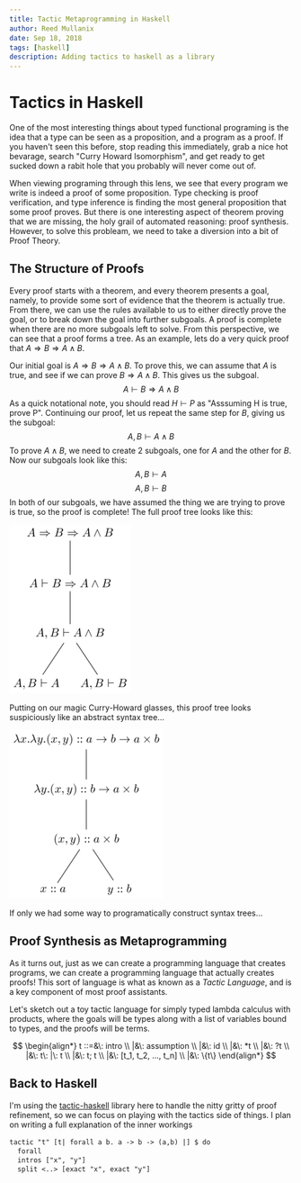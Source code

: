 ```yaml
---
title: Tactic Metaprogramming in Haskell
author: Reed Mullanix
date: Sep 18, 2018
tags: [haskell]
description: Adding tactics to haskell as a library
---
```


# Tactics in Haskell
One of the most interesting things about typed functional programing is the idea that a type can 
be seen as a proposition, and a program as a proof. If you haven't seen this before, stop reading 
this immediately, grab a nice hot bevarage, search "Curry Howard Isomorphism", and get ready to get 
sucked down a rabit hole that you probably will never come out of.

When viewing programing through this lens, we see that every program we write is indeed a proof of some
proposition. Type checking is proof verification, and type inference is finding the most general proposition
that some proof proves. But there is one interesting aspect of theorem proving that we are missing,
the holy grail of automated reasoning: proof synthesis. However, to solve this probleam, we need to take
a diversion into a bit of Proof Theory.

## The Structure of Proofs
Every proof starts with a theorem, and every theorem presents a goal, namely, to provide some sort of evidence that the theorem is actually true.
From there, we can use the rules available to us to either directly prove the goal, or to break down the goal into further subgoals. A proof is
complete when there are no more subgoals left to solve. From this perspective, we can see that a proof forms a tree. As an example, lets do a very
quick proof that $A \Rightarrow B \Rightarrow A \land B$.

Our initial goal is $A \Rightarrow B \Rightarrow A \land B$. To prove this, we
can assume that $A$ is true, and see if we can prove $B \Rightarrow A \land B$.
This gives us the subgoal.
$$A \vdash B \Rightarrow A \land B$$
As a quick notational note, you should read $H \vdash P$ as "Asssuming H is 
true, prove P". Continuing our proof, let us repeat the same step for $B$, 
giving us the subgoal:
$$A,B \vdash A \land B$$
To prove $A \land B$, we need to create 2 subgoals, one for $A$ and the other for $B$. Now our subgoals look like this:
$$A,B \vdash A$$
$$A,B \vdash B$$
In both of our subgoals, we have assumed the thing we are trying to prove is true, so the proof is complete! The full proof tree looks like this:

![](/tikz/proof-tree.png)

Putting on our magic Curry-Howard glasses, this proof tree looks suspiciously like an abstract syntax tree...

![](/tikz/syntax-tree.png)

If only we had some way to programatically construct syntax trees...

## Proof Synthesis as Metaprogramming
As it turns out, just as we can create a programming language that creates programs, we can create a programming language that actually creates proofs! 
This sort of language is what as known as a *Tactic Language*, and is a key component of most proof assistants.
<!-- The main difference between macro-based metaprograming and tactic metaprograming is that macros operate on ASTs, whereas -->
<!-- tactics operate on incomplete proofs. -->

Let's sketch out a toy tactic language for
simply typed lambda calculus with products, where the goals will be types along with a list of variables bound to types, and the proofs will be terms. 

$$
\begin{align*}
    t ::=&\: intro \\
        |&\: assumption \\
        |&\: id \\
        |&\: *t \\
        |&\: ?t \\
        |&\: t\: |\: t \\
        |&\: t; t \\
        |&\: [t_1, t_2, ..., t_n] \\
        |&\: \{t\}
\end{align*}
$$

<!-- The notation $(x:a) \vdash g \triangleright t$ should read as "Given that the variable $x$ has type $a$, prove the goal $g$, and when it is proved, return the term $t$". -->

<!-- With that in mind, the rules for the language are as follows: -->

<!-- - $\\{t\}$: Just acts as parentheses. -->
<!-- - $intro \: H \vdash a \rightarrow b$: Creates a subgoal $H,a \vdash b \triangleright t$, and returns a term $\lambda x.t$ -->
<!-- - $intro \: H \vdash a \times b$: Creates 2 subgoals  -->
<!-- $H \vdash a \triangleright l$ and -->
<!-- $H \vdash b \triangleright r$, and returns $(l,r)$. -->
<!-- - $assumption \: H,(x:a),H' \vdash a$: Creates no subgoals, and returns $x$. -->

<!-- If $intro$ is applied to any other type, or $\text{assumption}$ can't -->
<!-- find a varaible of the proper type, they will fail. -->

<!-- - $id \: H \vdash a$: Creates one subgoal $H \vdash a \triangleright t$,  -->
<!-- and returns $t$. At the moment, this seems super useless, but there is a very good reason for it (Try to guess!). -->
<!-- - $*\{t\}$: Runs a tactic repeatedly until it fails. For example:  -->
<!-- $*\{intro\} \: H \vdash a \rightarrow b \rightarrow c \rightarrow d$ -->
<!-- creates the subgoal $H,(x:a),(y:b),(z:c) \vdash d \triangleright h$ and  -->
<!-- returns $\lambda x. \lambda y. \lambda z. h$. -->

<!-- and will return a term $\lambda x.t$. -->

## Back to Haskell
I'm using the [tactic-haskell](https://github.com/totbwf/tactic-haskell) library here to handle the nitty gritty of proof refinement, so we
can focus on playing with the tactics side of things. I plan on writing a full explanation of the inner workings 

    tactic "t" [t| forall a b. a -> b -> (a,b) |] $ do
      forall
      intros ["x", "y"]
      split <..> [exact "x", exact "y"]


<!-- ```haskell -->
<!-- let t = do -->
<!--   many intro -->

<!-- $( -->
<!-- refine t [t| forall a b. a -> b -> (a,b)|] -->
<!-- ) -->

<!-- ``` -->
